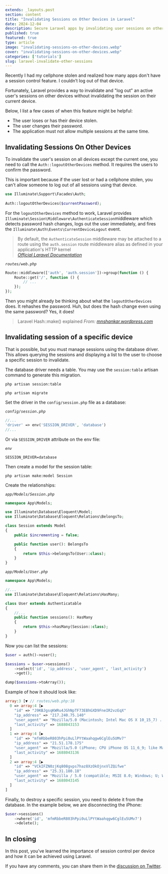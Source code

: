 ```yaml
---
extends: _layouts.post
section: content
title: "Invalidating Sessions on Other Devices in Laravel"
date: 2024-12-04
description: Secure Laravel apps by invalidating user sessions on other devices. Learn how to log out users remotely using Auth::logoutOtherDevices.
published: true
featured: true
type: article
image: "invalidating-sessions-on-other-devices.webp"
cover: "invalidating-sessions-on-other-devices.webp"
categories: ['tutorials']
slug: laravel-invalidate-other-sessions
---
```


Recently I had my cellphone stolen and realized how many apps don't have a session control feature. I couldn’t log out of that device.

Fortunately, Laravel provides a way to invalidate and "log out" an active user's sessions on other devices without invalidating the session on their current device.

Below, I list a few cases of when this feature might be helpful:

- The user loses or has their device stolen.
- The user changes their password.
- The application must not allow multiple sessions at the same time.

## Invalidating Sessions On Other Devices

To invalidate the user's session on all devices except the current one, you need to call the `Auth::logoutOtherDevices` method. It requires the users to confirm the password.

This is important because if the user lost or had a cellphone stolen, you can't allow someone to log out of all sessions using that device.

```php
use Illuminate\Support\Facades\Auth;
 
Auth::logoutOtherDevices($currentPassword);
```
For the `logoutOtherDevices` method to work, Laravel provides `Illuminate\Session\Middleware\AuthenticateSession`middleware which detects password hash changes, logs out the user immediately, and fires the `Illuminate\Auth\Events\CurrentDeviceLogout` event.

> By default, the `AuthenticateSession` middleware may be attached to a route using the `auth.session` route middleware alias as defined in your application's HTTP kernel <br>
> _[Official Laravel Documentation](https://laravel.com/docs/10.x/authentication#invalidating-sessions-on-other-devices)_

*`routes/web.php`*
```php
Route::middleware(['auth', 'auth.session'])->group(function () {
    Route::get('/', function () {
        // ...
    });
});
```

Then you might already be thinking about what the `logoutOtherDevices` does. It rehashes the password. Huh, but does the hash change even using the same password? Yes, it does!

> Laravel Hash::make() explained 
> _From: [mnshankar.wordpress.com](https://mnshankar.wordpress.com/2014/03/29/laravel-hash-make-explained/)_

## Invalidating session of a specific device

That is possible, but you must manage sessions using the database driver.
This allows querying the sessions and displaying a list to the user to choose a specific session to invalidate.

The database driver needs a table. You may use the `session:table` artisan command to generate this migration.

```shell
php artisan session:table
 
php artisan migrate
```

Set the driver in the `config/session.php` file as a database:

*`config/session.php`*
```php
//...
'driver' => env('SESSION_DRIVER', 'database')
//...
```

Or via `SESSION_DRIVER` attribute on the env file:

*`env`*
```dsconfig
SESSION_DRIVER=database
```

Then create a model for the session table:

```shell
php artisan make:model Session
```

Create the relationships:

*`app/Models/Session.php`*
```php
namespace App\Models;

use Illuminate\Database\Eloquent\Model;
use Illuminate\Database\Eloquent\Relations\BelongsTo;

class Session extends Model
{
    public $incrementing = false;

    public function user(): BelongsTo
    {
        return $this->belongsTo(User::class);
    }
}
```

*`app/Models/User.php`*
```php
namespace App\Models;

//...
use Illuminate\Database\Eloquent\Relations\HasMany;

class User extends Authenticatable
{
    //...
    public function sessions(): HasMany
    {
        return $this->hasMany(Session::class);
    }
}
```

Now you can list the sessions:

```php
$user = auth()->user();

$sessions = $user->sessions()
    ->select('id', 'ip_address', 'user_agent', 'last_activity')
    ->get();

dump($sessions->toArray());
```
Example of how it should look like:

```php
array:3 [▼ // routes/web.php:18
  0 => array:4 [▶
    "id" => "J9KBJgsqKWRu4JGhNpTF73EBhGXD9FneIR2vzEqX"
    "ip_address" => "217.240.75.140"
    "user_agent" => "Mozilla/5.0 (Macintosh; Intel Mac OS X 10_15_7) ..."
    "last_activity" => 1688043153
  ]
  1 => array:4 [▶
    "id" => "mfmRbbeR803hPpi0uLlPYtWaahqgw6CglEu5UMv7"
    "ip_address" => "21.51.178.175"
    "user_agent" => "Mozilla/5.0 (iPhone; CPU iPhone OS 11_6_9; like Mac OS X) ..."
    "last_activity" => 1688043136
  ]
  2 => array:4 [▶
    "id" => "VCkIFZN0zjKq808gvps7haz8XzOkOjnxVlZQifwe"
    "ip_address" => "25.31.180.18"
    "user_agent" => "Mozilla / 5.0 (compatible; MSIE 8.0; Windows; U; Windows NT 10.0; WOW64; en-US Trident / 4.0)"
    "last_activity" => 1688043145
  ]
]
```

Finally, to destroy a specific session, you need to delete it from the database. In the example below, we are disconnecting the iPhone:

```php
$user->sessions()
    ->where('id', 'mfmRbbeR803hPpi0uLlPYtWaahqgw6CglEu5UMv7')
    ->delete();
```

## In closing

In this post, you’ve learned the importance of session control per device and how it can be achieved using Laravel.

If you have any comments, you can share them in the [discussion on Twitter](https://twitter.com/leopoletto/status/1674600819910385665). 
